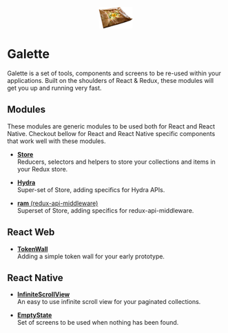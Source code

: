 <p align="center"><a href="https://github.com/kametventures/galette" target="_blank">
    <img src="./assets/galette.png" height="50">
</a></p>

# Galette

Galette is a set of tools, components and screens to be re-used within your applications. Built on the shoulders of 
React & Redux, these modules will get you up and running very fast.

## Modules

These modules are generic modules to be used both for React and React Native. Checkout bellow for React and React Native
specific components that work well with these modules.

- [**Store**](./modules/store)<br>
  Reducers, selectors and helpers to store your collections and items in your Redux store.

- [**Hydra**](./modules/hydra)<br>
  Super-set of Store, adding specifics for Hydra APIs.
  
- [**ram** (redux-api-middleware)](./modules/redux-api-middleware)<br>
  Superset of Store, adding specifics for redux-api-middleware.

## React Web

- [**TokenWall**](./web/token-wall)<br>
  Adding a simple token wall for your early prototype.

## React Native

- [**InfiniteScrollView**](./native/infinite-scroll-view)<br>
  An easy to use infinite scroll view for your paginated collections.

- [**EmptyState**](./native/empty-state)<br>
  Set of screens to be used when nothing has been found.
